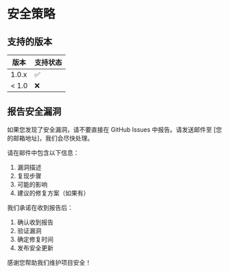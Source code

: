 # 安全策略

## 支持的版本

| 版本 | 支持状态 |
| --- | --- |
| 1.0.x | ✅ |
| < 1.0 | ❌ |

## 报告安全漏洞

如果您发现了安全漏洞，请不要直接在 GitHub Issues 中报告。请发送邮件至 [您的邮箱地址]，我们会尽快处理。

请在邮件中包含以下信息：

1. 漏洞描述
2. 复现步骤
3. 可能的影响
4. 建议的修复方案（如果有）

我们承诺在收到报告后：

1. 确认收到报告
2. 验证漏洞
3. 确定修复时间
4. 发布安全更新

感谢您帮助我们维护项目安全！ 